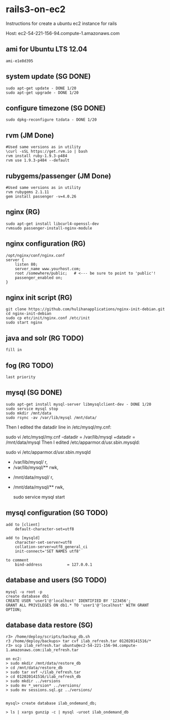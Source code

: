rails3-on-ec2
=============

Instructions for create a ubuntu ec2 instance for rails

Host: ec2-54-221-156-94.compute-1.amazonaws.com

ami for Ubuntu LTS 12.04
-------------
    ami-e1e8d395

system update (SG DONE)
-------------
    sudo apt-get update - DONE 1/20
    sudo apt-get upgrade - DONE 1/20

configure timezone (SG DONE)
-------------
    sudo dpkg-reconfigure tzdata - DONE 1/20

rvm (JM Done)
-------------
    #Used same versions as in utility
    \curl -sSL https://get.rvm.io | bash
    rvm install ruby-1.9.3-p484 
    rvm use 1.9.3-p484 --default

rubygems/passenger (JM Done)
-------------
    #Used same versions as in utility
    rvm rubygems 2.1.11
    gem install passenger -v=4.0.26

nginx (RG)
-------------
    sudo apt-get install libcurl4-openssl-dev 
    rvmsudo passenger-install-nginx-module

nginx configuration (RG)
-------------
    /opt/nginx/conf/nginx.conf
    server {
        listen 80;
        server_name www.yourhost.com;
        root /somewhere/public;   # <--- be sure to point to 'public'!
        passenger_enabled on;
    }

nginx init script (RG)
-------------
    git clone https://github.com/hulihanapplications/nginx-init-debian.git
    cd nginx-init-debian
    sudo cp etc/init/nginx.conf /etc/init
    sudo start nginx

java and solr (RG TODO)
-------------
    fill in
    
fog (RG TODO)
-------------
    last priority

mysql (SG DONE)
-------------
    sudo apt-get install mysql-server libmysqlclient-dev - DONE 1/20
    sudo service mysql stop
    sudo mkdir /mnt/data
    sudo rsync -av /var/lib/mysql /mnt/data/

Then I edited the datadir line in /etc/mysql/my.cnf:

sudo vi /etc/mysql/my.cnf
-datadir     = /var/lib/mysql
+datadir     = /mnt/data/mysql
Then I edited /etc/apparmor.d/usr.sbin.mysqld:

sudo vi /etc/apparmor.d/usr.sbin.mysqld
-  /var/lib/mysql/ r,
-  /var/lib/mysql/** rwk,
+  /mnt/data/mysql/ r,
+  /mnt/data/mysql/** rwk,

    sudo service mysql start


mysql configuration (SG TODO)
-------------
    add to [client]
        default-character-set=utf8

    add to [mysqld]
        character-set-server=utf8
        collation-server=utf8_general_ci
        init-connect='SET NAMES utf8'
    
    to comment
        bind-address           = 127.0.0.1

database and users (SG TODO)
-------------
    mysql -u root -p
    create database db1
    CREATE USER 'user1'@'localhost' IDENTIFIED BY '123456';
    GRANT ALL PRIVILEGES ON db1.* TO 'user1'@'localhost' WITH GRANT OPTION;


database data restore (SG)
-------------

    r3> /home/deploy/scripts/backup_db.sh
    r3 /home/deploy/backups> tar cvf ilab_refresh.tar 012020141516/*
    r3> scp ilab_refresh.tar ubuntu@ec2-54-221-156-94.compute-1.amazonaws.com:ilab_refresh.tar

    on ec2:
    > sudo mkdir /mnt/data/restore_db
    > cd /mnt/data/restore_db
    > sudo tar xvf ~/ilab_refresh.tar
    > cd 012020141516/ilab_refresh_db
    > sudo mkdir ../versions
    > sudo mv *_version* ../versions/
    > sudo mv sessions.sql.gz ../versions/
    
    
    mysql> create database ilab_ondemand_db;
    
    > ls | xargs gunzip -c | mysql -uroot ilab_ondemand_db



